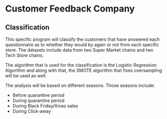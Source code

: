# Customer Feedback Company

## Classification 

This specific program will classify the customers that have answered each questionnaire as to whether they would by again or not from each specific store.
The datasets include data from two Super Market chains and two Tech Store chains. 

The algorithm that is used for the classification is the Logistic Regression Algorithm and along with that, the SMOTE algorithm that fixes oversampling will be used as well. 

The analysis will be based on different seasons. Those seasons include: 
- Before quarantine period
- During quarantine period
- During Black Friday/Xmas sales
- During Click-away
